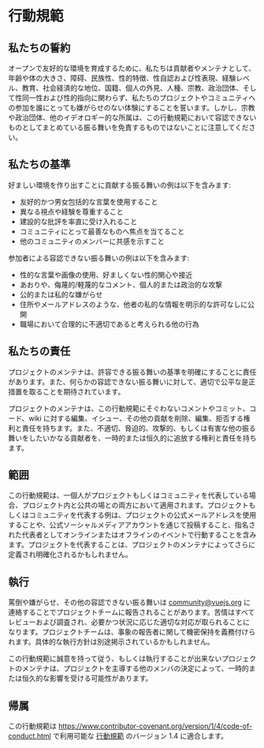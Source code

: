 # 行動規範

## 私たちの誓約

オープンで友好的な環境を育成するために、私たちは貢献者やメンテナとして、年齢や体の大きさ、障碍、民族性、性的特徴、性自認および性表現、経験レベル、教育、社会経済的な地位、国籍、個人の外見、人種、宗教、政治団体、そして性同一性および性的指向に関わらず、私たちのプロジェクトやコミュニティへの参加を誰にとっても嫌がらせのない体験にすることを誓います。しかし、宗教や政治団体、他のイデオロギー的な所属は、この行動規範において容認できないものとしてまとめている振る舞いを免責するものではないことに注意してください。

## 私たちの基準

好ましい環境を作り出すことに貢献する振る舞いの例は以下を含みます:

- 友好的かつ男女包括的な言葉を使用すること
- 異なる視点や経験を尊重すること
- 建設的な批評を率直に受け入れること
- コミュニティにとって最善なものへ焦点を当てること
- 他のコミュニティのメンバーに共感を示すこと

参加者による容認できない振る舞いの例は以下を含みます:

- 性的な言葉や画像の使用、好ましくない性的関心や接近
- あおりや、侮蔑的/軽蔑的なコメント、個人的または政治的な攻撃
- 公的または私的な嫌がらせ
- 住所やメールアドレスのような、他者の私的な情報を明示的な許可なしに公開
- 職場において合理的に不適切であると考えられる他の行為

## 私たちの責任

プロジェクトのメンテナは、許容できる振る舞いの基準を明確にすることに責任があります。また、何らかの容認できない振る舞いに対して、適切で公平な是正措置を取ることを期待されています。

プロジェクトのメンテナは、この行動規範にそぐわないコメントやコミット、コード、wiki に対する編集、イシュー、その他の貢献を削除、編集、拒否する権利と責任を持ちます。また、不適切、脅迫的、攻撃的、もしくは有害な他の振る舞いをしたいかなる貢献者を、一時的または恒久的に追放する権利と責任を持ちます。

## 範囲

この行動規範は、一個人がプロジェクトもしくはコミュニティを代表している場合、プロジェクト内と公共の場との両方において適用されます。プロジェクトもしくはコミュニティを代表する例は、プロジェクトの公式メールアドレスを使用することや、公式ソーシャルメディアアカウントを通じて投稿すること、指名された代表者としてオンラインまたはオフラインのイベントで行動することを含みます。プロジェクトを代表することは、プロジェクトのメンテナによってさらに定義され明確化されるかもしれません。

## 執行

罵倒や嫌がらせ、その他の容認できない振る舞いは community@vuejs.org に連絡することでプロジェクトチームに報告されることがあります。苦情はすべてレビューおよび調査され、必要かつ状況に応じた適切な対応が取られることになります。プロジェクトチームは、事象の報告者に関して機密保持を義務付けられます。具体的な執行方針は別途掲示されているかもしれません。

この行動規範に誠意を持って従う、もしくは執行することが出来ないプロジェクトのメンテナは、プロジェクトを主導する他のメンバの決定によって、一時的または恒久的な影響を受ける可能性があります。

## 帰属

この行動規範は https://www.contributor-covenant.org/version/1/4/code-of-conduct.html で利用可能な [行動規範][homepage] のバージョン 1.4 に適合します。

[homepage]: https://www.contributor-covenant.org
